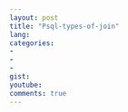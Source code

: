 ```yaml
---
layout: post
title: "Psql-types-of-join"
lang: 
categories:
- 
- 
- 
gist: 
youtube: 
comments: true
---
```


